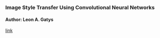 ### Image Style Transfer Using Convolutional Neural Networks
#### Author: Leon A. Gatys

[link](https://www.cv-foundation.org/openaccess/content_cvpr_2016/papers/Gatys_Image_Style_Transfer_CVPR_2016_paper.pdf)